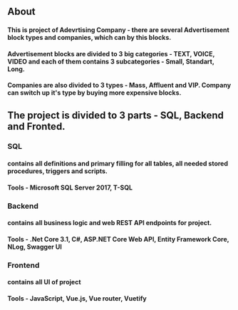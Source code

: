 ## About

#### This is project of Adevrtising Company - there are several Advertisement block types and companies, which can by this blocks.
#### Advertisement blocks are divided to 3 big categories - TEXT, VOICE, VIDEO and each of them contains 3 subcategories - Small, Standart, Long.
#### Companies are also divided to 3 types - Mass, Affluent and VIP. Company can switch up it's type by buying more expensive blocks.

## The project is divided to 3 parts - SQL, Backend and Fronted.

### SQL
#### contains all definitions and primary filling for all tables, all needed stored procedures, triggers and scripts.
#### Tools - Microsoft SQL Server 2017, T-SQL

### Backend
#### contains all business logic and web REST API endpoints for project.
#### Tools - .Net Core 3.1, C#, ASP.NET Core Web API, Entity Framework Core, NLog, Swagger UI

### Frontend
#### contains all UI of project
#### Tools - JavaScript, Vue.js, Vue router, Vuetify
